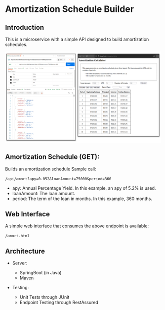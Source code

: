 # Amortization Schedule Builder

## Introduction
This is a microservice with a simple API designed to build amortization schedules.

![screenshot](https://github.com/achongsBiz/readme-files/blob/master/tvm-calculator/amort.png)


## Amortization Schedule (GET): 
Builds an amortization schedule
Sample call: 

```/api/amort?apy=0.052&loanAmount=75000&period=360```
* apy: Annual Percentage Yield. In this example, an apy of 5.2% is used.
* loanAmount: The loan amount.
* period: The term of the loan in months. In this example, 360 months.

## Web Interface
A simple web interface that consumes the above endpoint is available:

```/amort.html```

## Architecture

* Server:
    * SpringBoot (in Java)
    * Maven

* Testing:
    * Unit Tests through JUnit
    * Endpoint Testing through RestAssured
